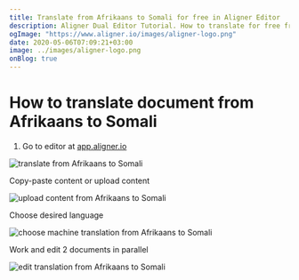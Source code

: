 ```yaml
---
title: Translate from Afrikaans to Somali for free in Aligner Editor
description: Aligner Dual Editor Tutorial. How to translate for free from Afrikaans to Somali. Aligner is multilingual document management platform. 
ogImage: "https://www.aligner.io/images/aligner-logo.png"
date: 2020-05-06T07:09:21+03:00
image: ../images/aligner-logo.png
onBlog: true
---
```


# How to translate document from Afrikaans to Somali

1. Go to editor at [app.aligner.io](https://app.aligner.io "Aligner App web page")

![translate from Afrikaans to Somali](../aligner-blank-editor.png "translate from Afrikaans to Somali")

Copy-paste content or upload content

![upload content from Afrikaans to Somali](../aligner-uploaded-document.png "upload content from Afrikaans to Somali")

Choose desired language

![choose machine translation from Afrikaans to Somali](../aligner-language-dropdown.png "choose machine translation from Afrikaans to Somali")

Work and edit 2 documents in parallel

![edit translation from Afrikaans to Somali](../aligner-double-sitded-editor.png "edit translation from Afrikaans to Somali")

